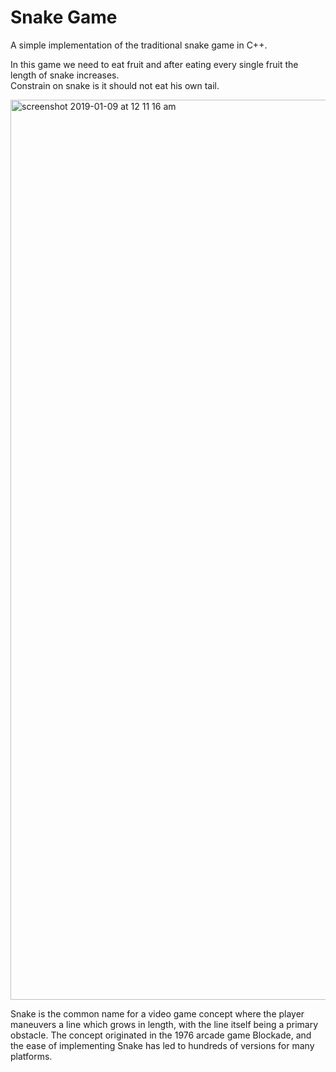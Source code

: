 # Snake Game
A simple implementation of the traditional snake game in C++. <br/>

In this game we need to eat fruit and after eating every single fruit the length of snake increases. <br/>
Constrain on snake is it should not eat his own tail.

<img width="1440" alt="screenshot 2019-01-09 at 12 11 16 am" src="https://user-images.githubusercontent.com/35291991/50851619-4fbe9d80-13a3-11e9-87bb-6a15ecf07f6c.png">

Snake is the common name for a video game concept where the player maneuvers a line which grows in length, with the line itself being a primary obstacle. The concept originated in the 1976 arcade game Blockade, and the ease of implementing Snake has led to hundreds of versions for many platforms.
